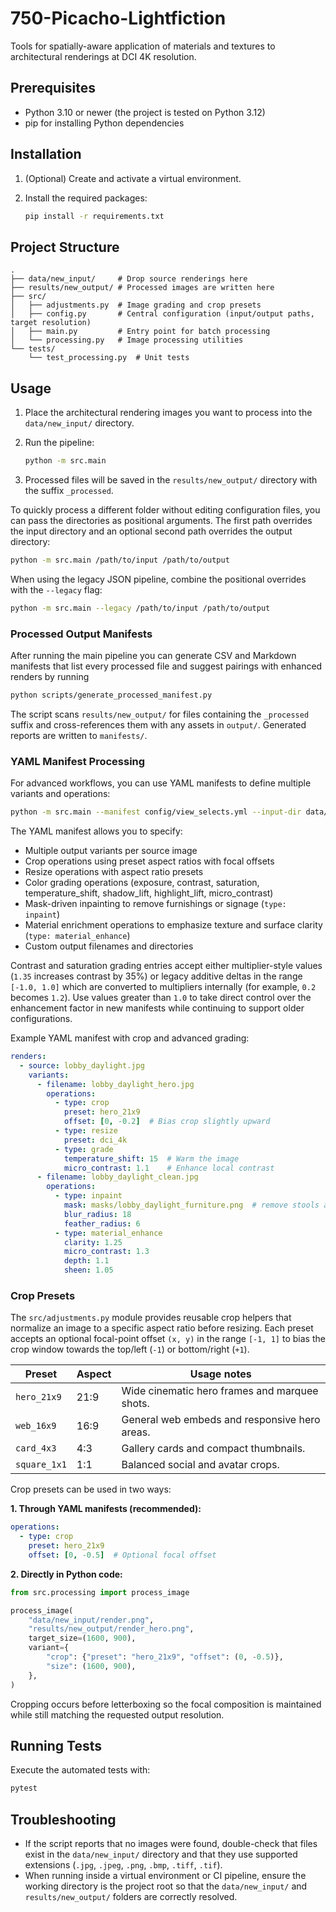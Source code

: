 # 750-Picacho-Lightfiction

Tools for spatially-aware application of materials and textures to architectural renderings at DCI 4K resolution.

## Prerequisites

- Python 3.10 or newer (the project is tested on Python 3.12)
- pip for installing Python dependencies

## Installation

1. (Optional) Create and activate a virtual environment.
2. Install the required packages:

   ```bash
   pip install -r requirements.txt
   ```

## Project Structure

```
.
├── data/new_input/     # Drop source renderings here
├── results/new_output/ # Processed images are written here
├── src/
│   ├── adjustments.py  # Image grading and crop presets
│   ├── config.py       # Central configuration (input/output paths, target resolution)
│   ├── main.py         # Entry point for batch processing
│   └── processing.py   # Image processing utilities
└── tests/
    └── test_processing.py  # Unit tests
```

## Usage

1. Place the architectural rendering images you want to process into the `data/new_input/` directory.
2. Run the pipeline:

   ```bash
   python -m src.main
   ```

3. Processed files will be saved in the `results/new_output/` directory with the suffix `_processed`.

To quickly process a different folder without editing configuration files, you can
pass the directories as positional arguments. The first path overrides the input
directory and an optional second path overrides the output directory:

```bash
python -m src.main /path/to/input /path/to/output
```

When using the legacy JSON pipeline, combine the positional overrides with the
`--legacy` flag:

```bash
python -m src.main --legacy /path/to/input /path/to/output
```

### Processed Output Manifests

After running the main pipeline you can generate CSV and Markdown manifests that
list every processed file and suggest pairings with enhanced renders by running

```bash
python scripts/generate_processed_manifest.py
```

The script scans `results/new_output/` for files containing the `_processed`
suffix and cross-references them with any assets in `output/`. Generated reports
are written to `manifests/`.

### YAML Manifest Processing

For advanced workflows, you can use YAML manifests to define multiple variants and operations:

```bash
python -m src.main --manifest config/view_selects.yml --input-dir data/new_input --output-dir results/new_output
```

The YAML manifest allows you to specify:
- Multiple output variants per source image
- Crop operations using preset aspect ratios with focal offsets
- Resize operations with aspect ratio presets
- Color grading operations (exposure, contrast, saturation, temperature_shift, shadow_lift, highlight_lift, micro_contrast)
- Mask-driven inpainting to remove furnishings or signage (`type: inpaint`)
- Material enrichment operations to emphasize texture and surface clarity (`type: material_enhance`)
- Custom output filenames and directories

Contrast and saturation grading entries accept either multiplier-style values
(`1.35` increases contrast by 35%) or legacy additive deltas in the range
`[-1.0, 1.0]` which are converted to multipliers internally (for example,
`0.2` becomes `1.2`). Use values greater than `1.0` to take direct control over
the enhancement factor in new manifests while continuing to support older
configurations.

Example YAML manifest with crop and advanced grading:

```yaml
renders:
  - source: lobby_daylight.jpg
    variants:
      - filename: lobby_daylight_hero.jpg
        operations:
          - type: crop
            preset: hero_21x9
            offset: [0, -0.2]  # Bias crop slightly upward
          - type: resize  
            preset: dci_4k
          - type: grade
            temperature_shift: 15  # Warm the image
            micro_contrast: 1.1    # Enhance local contrast
      - filename: lobby_daylight_clean.jpg
        operations:
          - type: inpaint
            mask: masks/lobby_daylight_furniture.png  # remove stools and accent tables
            blur_radius: 18
            feather_radius: 6
          - type: material_enhance
            clarity: 1.25
            micro_contrast: 1.3
            depth: 1.1
            sheen: 1.05
```

### Crop Presets

The `src/adjustments.py` module provides reusable crop helpers that normalize an
image to a specific aspect ratio before resizing. Each preset accepts an
optional focal-point offset `(x, y)` in the range `[-1, 1]` to bias the crop
window towards the top/left (`-1`) or bottom/right (`+1`).

| Preset        | Aspect | Usage notes                                   |
| ------------- | ------ | --------------------------------------------- |
| `hero_21x9`   | 21:9   | Wide cinematic hero frames and marquee shots. |
| `web_16x9`    | 16:9   | General web embeds and responsive hero areas. |
| `card_4x3`    | 4:3    | Gallery cards and compact thumbnails.         |
| `square_1x1`  | 1:1    | Balanced social and avatar crops.            |

Crop presets can be used in two ways:

**1. Through YAML manifests (recommended):**
```yaml
operations:
  - type: crop
    preset: hero_21x9
    offset: [0, -0.5]  # Optional focal offset
```

**2. Directly in Python code:**

```python
from src.processing import process_image

process_image(
    "data/new_input/render.png",
    "results/new_output/render_hero.png",
    target_size=(1600, 900),
    variant={
        "crop": {"preset": "hero_21x9", "offset": (0, -0.5)},
        "size": (1600, 900),
    },
)
```

Cropping occurs before letterboxing so the focal composition is maintained while
still matching the requested output resolution.

## Running Tests

Execute the automated tests with:

```bash
pytest
```

## Troubleshooting

- If the script reports that no images were found, double-check that files exist in the `data/new_input/` directory and that they use supported extensions (`.jpg`, `.jpeg`, `.png`, `.bmp`, `.tiff`, `.tif`).
- When running inside a virtual environment or CI pipeline, ensure the working directory is the project root so that the `data/new_input/` and `results/new_output/` folders are correctly resolved.

